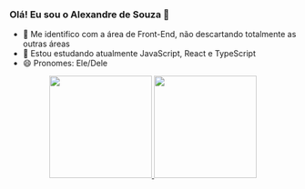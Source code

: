 ### Olá! Eu sou o Alexandre de Souza 👋

- 🔭 Me identifico com a área de Front-End, não descartando totalmente as outras áreas
- 🌱 Estou estudando atualmente JavaScript, React e TypeScript
- 😄 Pronomes: Ele/Dele 

<div align="center">
  <a href="https://github.com/xdtr27">
  <img height="180em" src="https://github-readme-stats.vercel.app/api?username=xdtr27&show_icons=false&theme=onedark&include_all_commits=true&count_private=true"/>
  <img height="180em" src="https://github-readme-stats.vercel.app/api/top-langs/?username=xdtr27&layout=compact&langs_count=7&theme=dark"/>
</div>
